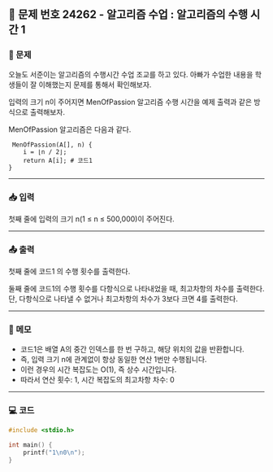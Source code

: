 ## 📝 문제 번호 24262 - 알고리즘 수업 : 알고리즘의 수행 시간 1  

### 📌 문제
오늘도 서준이는 알고리즘의 수행시간 수업 조교를 하고 있다. 아빠가 수업한 내용을 학생들이 잘 이해했는지 문제를 통해서 확인해보자.

입력의 크기 n이 주어지면 MenOfPassion 알고리즘 수행 시간을 예제 출력과 같은 방식으로 출력해보자.

MenOfPassion 알고리즘은 다음과 같다.
```
 MenOfPassion(A[], n) {
    i = ⌊n / 2⌋;
    return A[i]; # 코드1
}
```

---

### 📥 입력
첫째 줄에 입력의 크기 n(1 ≤ n ≤ 500,000)이 주어진다.

---

### 📤 출력
첫째 줄에 코드1 의 수행 횟수를 출력한다.

둘째 줄에 코드1의 수행 횟수를 다항식으로 나타내었을 때, 최고차항의 차수를 출력한다. 단, 다항식으로 나타낼 수 없거나 최고차항의 차수가 3보다 크면 4를 출력한다.

---

### 📝 메모  
- 코드1은 배열 A의 중간 인덱스를 한 번 구하고, 해당 위치의 값을 반환합니다.
- 즉, 입력 크기 n에 관계없이 항상 동일한 연산 1번만 수행됩니다.
- 이런 경우의 시간 복잡도는 O(1), 즉 상수 시간입니다.
- 따라서 연산 횟수: 1, 시간 복잡도의 최고차항 차수: 0

---

### 💻 코드
```c
#include <stdio.h>

int main() {
	printf("1\n0\n");
}
```
